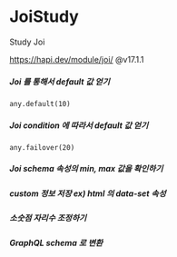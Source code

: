 # JoiStudy
Study Joi

https://hapi.dev/module/joi/ @v17.1.1

##### Joi 를 통해서 default 값 얻기
```JS
any.default(10)
```

##### Joi condition 에 따라서 default 값 얻기
```JS
any.failover(20)
```

##### Joi schema 속성의 min, max 값을 확인하기

##### custom 정보 저장 ex) html 의 data-set 속성

##### 소숫점 자리수 조정하기

##### GraphQL schema 로 변환
